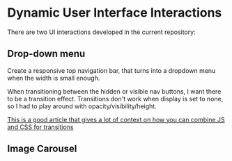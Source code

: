 # Dynamic User Interface Interactions

There are two UI interactions developed in the current repository:

## Drop-down menu
Create a responsive top navigation bar, that turns into a dropdown menu when the width is small enough.

When transitioning between the hidden or visible nav buttons, I want there to be a transition effect. Transitions
don't work when display is set to none, so I had to play around with opacity/visibility/height. 

[This is a good article that gives a lot of context on how you can combine JS and CSS for transitions](https://www.brucebrotherton.com/blog/transitions-and-event-listeners/)


## Image Carousel